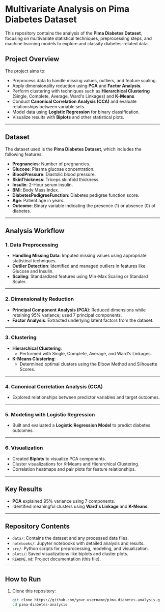 # Multivariate Analysis on Pima Diabetes Dataset  

This repository contains the analysis of the **Pima Diabetes Dataset**, focusing on multivariate statistical techniques, preprocessing steps, and machine learning models to explore and classify diabetes-related data.  

## Project Overview  

The project aims to:
- Preprocess data to handle missing values, outliers, and feature scaling.
- Apply dimensionality reduction using **PCA** and **Factor Analysis**.
- Perform clustering with techniques such as **Hierarchical Clustering** (Single, Complete, Average, Ward's Linkages) and **K-Means**.  
- Conduct **Canonical Correlation Analysis (CCA)** and evaluate relationships between variable sets.  
- Model data using **Logistic Regression** for binary classification.
- Visualize results with **Biplots** and other statistical plots.

---

## Dataset  

The dataset used is the **Pima Diabetes Dataset**, which includes the following features:  

- **Pregnancies**: Number of pregnancies.  
- **Glucose**: Plasma glucose concentration.  
- **BloodPressure**: Diastolic blood pressure.  
- **SkinThickness**: Triceps skinfold thickness.  
- **Insulin**: 2-Hour serum insulin.  
- **BMI**: Body Mass Index.  
- **DiabetesPedigreeFunction**: Diabetes pedigree function score.  
- **Age**: Patient age in years.  
- **Outcome**: Binary variable indicating the presence (1) or absence (0) of diabetes.

---

## Analysis Workflow  

### 1. **Data Preprocessing**  
- **Handling Missing Data**: Imputed missing values using appropriate statistical techniques.  
- **Outlier Detection**: Identified and managed outliers in features like Glucose and Insulin.  
- **Scaling**: Standardized features using Min-Max Scaling or Standard Scaler.  

---

### 2. **Dimensionality Reduction**  
- **Principal Component Analysis (PCA)**: Reduced dimensions while retaining 95% variance; used 7 principal components.  
- **Factor Analysis**: Extracted underlying latent factors from the dataset.  

---

### 3. **Clustering**  
- **Hierarchical Clustering**:  
  - Performed with Single, Complete, Average, and Ward's Linkages.  
- **K-Means Clustering**:  
  - Determined optimal clusters using the Elbow Method and Silhouette Scores.  

---

### 4. **Canonical Correlation Analysis (CCA)**  
- Explored relationships between predictor variables and target outcomes.  

---

### 5. **Modeling with Logistic Regression**  
- Built and evaluated a **Logistic Regression Model** to predict diabetes outcomes.  

---

### 6. **Visualization**  
- Created **Biplots** to visualize PCA components.  
- Cluster visualizations for K-Means and Hierarchical Clustering.  
- Correlation heatmaps and pair plots for feature relationships.  

---

## Key Results  

- **PCA** explained 95% variance using 7 components.  
- Identified meaningful clusters using **Ward's Linkage** and **K-Means**.    

---

## Repository Contents  

- `data/`: Contains the dataset and any processed data files.  
- `notebooks/`: Jupyter notebooks with detailed analysis and results.  
- `src/`: Python scripts for preprocessing, modeling, and visualization.  
- `plots/`: Saved visualizations like biplots and cluster plots.  
- `README.md`: Project documentation (this file).  

---

## How to Run  

1. Clone this repository:  
   ```bash
   git clone https://github.com/your-username/pima-diabetes-analysis.git
   cd pima-diabetes-analysis
